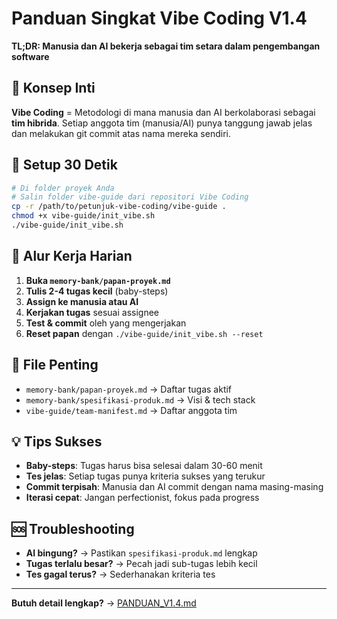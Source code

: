 # Panduan Singkat Vibe Coding V1.4

**TL;DR: Manusia dan AI bekerja sebagai tim setara dalam pengembangan software**

## 🎯 Konsep Inti

**Vibe Coding** = Metodologi di mana manusia dan AI berkolaborasi sebagai **tim hibrida**. Setiap anggota tim (manusia/AI) punya tanggung jawab jelas dan melakukan git commit atas nama mereka sendiri.

## 🚀 Setup 30 Detik

```bash
# Di folder proyek Anda
# Salin folder vibe-guide dari repositori Vibe Coding
cp -r /path/to/petunjuk-vibe-coding/vibe-guide .
chmod +x vibe-guide/init_vibe.sh
./vibe-guide/init_vibe.sh
```

## 🔄 Alur Kerja Harian

1. **Buka `memory-bank/papan-proyek.md`**
2. **Tulis 2-4 tugas kecil** (baby-steps)
3. **Assign ke manusia atau AI**
4. **Kerjakan tugas** sesuai assignee
5. **Test & commit** oleh yang mengerjakan
6. **Reset papan** dengan `./vibe-guide/init_vibe.sh --reset`

## 📁 File Penting

- `memory-bank/papan-proyek.md` → Daftar tugas aktif
- `memory-bank/spesifikasi-produk.md` → Visi & tech stack
- `vibe-guide/team-manifest.md` → Daftar anggota tim

## 💡 Tips Sukses

- **Baby-steps**: Tugas harus bisa selesai dalam 30-60 menit
- **Tes jelas**: Setiap tugas punya kriteria sukses yang terukur
- **Commit terpisah**: Manusia dan AI commit dengan nama masing-masing
- **Iterasi cepat**: Jangan perfectionist, fokus pada progress

## 🆘 Troubleshooting

- **AI bingung?** → Pastikan `spesifikasi-produk.md` lengkap
- **Tugas terlalu besar?** → Pecah jadi sub-tugas lebih kecil
- **Tes gagal terus?** → Sederhanakan kriteria tes

---

**Butuh detail lengkap?** → [PANDUAN_V1.4.md](./PANDUAN_V1.4.md)